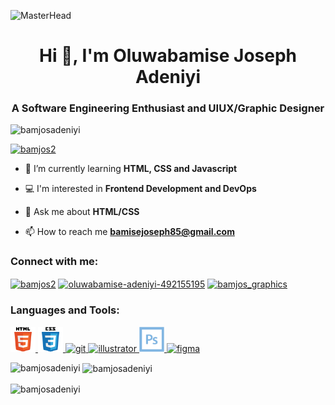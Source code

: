 ![MasterHead](https://img.freepik.com/premium-vector/programmer-desktop-computer-screen-with-php-html-script-coding-illustration-flat-cartoon_101884-876.jpg?w=900)
<h1 align="center">Hi 👋, I'm Oluwabamise Joseph Adeniyi</h1>
<h3 align="center">A Software Engineering Enthusiast and UIUX/Graphic Designer</h3>

<p align="left"> <img src="https://komarev.com/ghpvc/?username=bamjosadeniyi&label=Profile%20views&color=0e75b6&style=flat" alt="bamjosadeniyi" /> </p>

<p align="left"> <a href="https://twitter.com/bamjos2" target="blank"><img src="https://img.shields.io/twitter/follow/bamjos2?logo=twitter&style=for-the-badge" alt="bamjos2" /></a> </p>

- 🌱 I’m currently learning **HTML, CSS and Javascript**

- 💻 I'm interested in **Frontend Development and DevOps**

- 💬 Ask me about **HTML/CSS**

- 📫 How to reach me **bamisejoseph85@gmail.com**

<h3 align="left">Connect with me:</h3>
<p align="left">
<a href="https://twitter.com/bamjos2" target="blank"><img align="center" src="https://raw.githubusercontent.com/rahuldkjain/github-profile-readme-generator/master/src/images/icons/Social/twitter.svg" alt="bamjos2" height="30" width="40" /></a>
<a href="https://linkedin.com/in/oluwabamise-adeniyi-492155195" target="blank"><img align="center" src="https://raw.githubusercontent.com/rahuldkjain/github-profile-readme-generator/master/src/images/icons/Social/linked-in-alt.svg" alt="oluwabamise-adeniyi-492155195" height="30" width="40" /></a>
<a href="https://instagram.com/bamjos_graphics" target="blank"><img align="center" src="https://raw.githubusercontent.com/rahuldkjain/github-profile-readme-generator/master/src/images/icons/Social/instagram.svg" alt="bamjos_graphics" height="30" width="40" /></a>
</p>

<h3 align="left">Languages and Tools:</h3>
<p align="left"> <a href="https://www.w3.org/html/" target="_blank" rel="noreferrer"> <img src="https://raw.githubusercontent.com/devicons/devicon/master/icons/html5/html5-original-wordmark.svg" alt="html5" width="40" height="40"/> </a> <a href="https://www.w3schools.com/css/" target="_blank" rel="noreferrer"> <img src="https://raw.githubusercontent.com/devicons/devicon/master/icons/css3/css3-original-wordmark.svg" alt="css3" width="40" height="40"/> </a> <a href="https://git-scm.com/" target="_blank" rel="noreferrer"> <img src="https://www.vectorlogo.zone/logos/git-scm/git-scm-icon.svg" alt="git" width="40" height="40"/> </a> <a href="https://www.adobe.com/in/products/illustrator.html" target="_blank" rel="noreferrer"> <img src="https://www.vectorlogo.zone/logos/adobe_illustrator/adobe_illustrator-icon.svg" alt="illustrator" width="40" height="40"/> </a> <a href="https://www.photoshop.com/en" target="_blank" rel="noreferrer"> <img src="https://raw.githubusercontent.com/devicons/devicon/master/icons/photoshop/photoshop-line.svg" alt="photoshop" width="40" height="40"/> </a> <a href="https://www.figma.com/" target="_blank" rel="noreferrer"> <img src="https://www.vectorlogo.zone/logos/figma/figma-icon.svg" alt="figma" width="40" height="40"/> </a> </p>

<p><img align="left" src="https://github-readme-stats.vercel.app/api/top-langs?username=bamjosadeniyi&show_icons=true&locale=en&layout=compact" alt="bamjosadeniyi" /></p>

<p>&nbsp;<img align="center" src="https://github-readme-stats.vercel.app/api?username=bamjosadeniyi&show_icons=true&locale=en" alt="bamjosadeniyi" /></p>

<p><img align="center" src="https://github-readme-streak-stats.herokuapp.com/?user=bamjosadeniyi&" alt="bamjosadeniyi" /></p>
